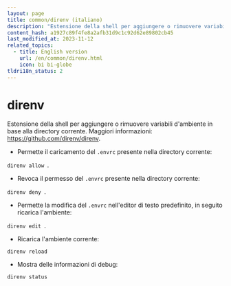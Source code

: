 ```yaml
---
layout: page
title: common/direnv (italiano)
description: "Estensione della shell per aggiungere o rimuovere variabili d'ambiente in base alla directory corrente."
content_hash: a1927c89f4fe8a2afb31d9c1c92d62e89802cb45
last_modified_at: 2023-11-12
related_topics:
  - title: English version
    url: /en/common/direnv.html
    icon: bi bi-globe
tldri18n_status: 2
---
```

# direnv

Estensione della shell per aggiungere o rimuovere variabili d'ambiente in base alla directory corrente.
Maggiori informazioni: <https://github.com/direnv/direnv>.

- Permette il caricamento del `.envrc` presente nella directory corrente:

`direnv allow `<span class="tldr-var badge badge-pill bg-dark-lm bg-white-dm text-white-lm text-dark-dm font-weight-bold">.</span>

- Revoca il permesso del `.envrc` presente nella directory corrente:

`direnv deny `<span class="tldr-var badge badge-pill bg-dark-lm bg-white-dm text-white-lm text-dark-dm font-weight-bold">.</span>

- Permette la modifica del `.envrc` nell'editor di testo predefinito, in seguito ricarica l'ambiente:

`direnv edit `<span class="tldr-var badge badge-pill bg-dark-lm bg-white-dm text-white-lm text-dark-dm font-weight-bold">.</span>

- Ricarica l'ambiente corrente:

`direnv reload`

- Mostra delle informazioni di debug:

`direnv status`
